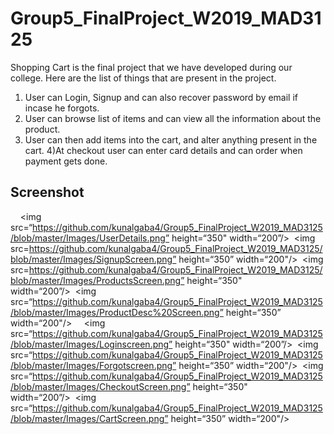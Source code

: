 # Group5_FinalProject_W2019_MAD3125

Shopping Cart is the final project that we have developed during our college. Here are the list of things that are present in the project.
1) User can Login, Signup and can also recover password by email if incase he forgots.
2) User can browse list of items and can view all the information about the product.
3) User can then add items into the cart, and alter anything present in the cart.
4)At checkout user can enter card details and can order when payment gets done.


## Screenshot
&nbsp;&nbsp;&nbsp;&nbsp;<img src=“https://github.com/kunalgaba4/Group5_FinalProject_W2019_MAD3125/blob/master/Images/UserDetails.png” height=“350" width=“200”/>&nbsp;&nbsp;<img src=https://github.com/kunalgaba4/Group5_FinalProject_W2019_MAD3125/blob/master/Images/SignupScreen.png” height=“350” width=“200"/>&nbsp;&nbsp;<img src=https://github.com/kunalgaba4/Group5_FinalProject_W2019_MAD3125/blob/master/Images/ProductsScreen.png” height=“350" width=“200”/>&nbsp;&nbsp;<img src=“https://github.com/kunalgaba4/Group5_FinalProject_W2019_MAD3125/blob/master/Images/ProductDesc%20Screen.png” height=“350” width=“200"/>
&nbsp;&nbsp;&nbsp;&nbsp;<img src=“https://github.com/kunalgaba4/Group5_FinalProject_W2019_MAD3125/blob/master/Images/Loginscreen.png” height=“350" width=“200”/>&nbsp;&nbsp;<img src=“https://github.com/kunalgaba4/Group5_FinalProject_W2019_MAD3125/blob/master/Images/Forgotscreen.png” height=“350” width=“200"/>&nbsp;&nbsp;<img src=“https://github.com/kunalgaba4/Group5_FinalProject_W2019_MAD3125/blob/master/Images/CheckoutScreen.png” height=“350" width=“200”/>&nbsp;&nbsp;<img src=“https://github.com/kunalgaba4/Group5_FinalProject_W2019_MAD3125/blob/master/Images/CartScreen.png” height=“350” width=“200"/>

